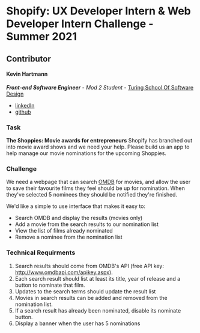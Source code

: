 # Shopify: UX Developer Intern & Web Developer Intern Challenge - Summer 2021

## Contributor
#### Kevin Hartmann 
_**Front-end Software Engineer**_ - _Mod 2 Student_ - [Turing School Of Software Design](https://turing.io/programs/)
- [linkedIn](https://www.linkedin.com/in/kevin-hartmann/)
- [github](https://github.com/kevinhartmann23)

### Task 
**The Shoppies: Movie awards for entrepreneurs**
Shopify has branched out into movie award shows and we need your help. Please build us an app to help manage our movie nominations for the upcoming Shoppies.

### Challenge 

We need a webpage that can search [OMDB](http://www.omdbapi.com/) for movies, and allow the user to save their favourite films they feel should be up for nomination. When they've selected 5 nominees they should be notified they're finished.

We'd like a simple to use interface that makes it easy to:
- Search OMDB and display the results (movies only)
- Add a movie from the search results to our nomination list
- View the list of films already nominated
- Remove a nominee from the nomination list

### Technical Requirments
1. Search results should come from OMDB's API (free API key: http://www.omdbapi.com/apikey.aspx).
2. Each search result should list at least its title, year of release and a button to nominate that film.
3. Updates to the search terms should update the result list
4. Movies in search results can be added and removed from the nomination list.
5. If a search result has already been nominated, disable its nominate button.
6. Display a banner when the user has 5 nominations


